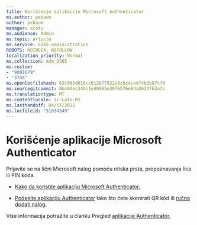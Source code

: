 ```yaml
---
title: Korišćenje aplikacije Microsoft Authenticator
ms.author: pebaum
author: pebaum
manager: scotv
ms.audience: Admin
ms.topic: article
ms.service: o365-administration
ROBOTS: NOINDEX, NOFOLLOW
localization_priority: Normal
ms.collection: Adm_O365
ms.custom:
- "9001679"
- "3744"
ms.openlocfilehash: 62c981d616cc612b77922a8cbc4cedf4b3b87cf0
ms.sourcegitcommit: 8bc60ec34bc1e40685e3976576e04a2623f63a7c
ms.translationtype: MT
ms.contentlocale: sr-Latn-RS
ms.lasthandoff: 04/15/2021
ms.locfileid: "51834349"
---
```

# <a name="using-the-microsoft-authenticator-app"></a>Korišćenje aplikacije Microsoft Authenticator

Prijavite se na lični Microsoft nalog pomoću otiska prsta, prepoznavanja lica ili PIN koda.

- [Kako da koristite aplikaciju Microsoft Authenticator.](https://support.microsoft.com/help/4026727/microsoft-account-how-to-use-the-microsoft-authenticator-app) 

- [Podesite aplikaciju Authenticator](https://docs.microsoft.com/azure/active-directory/user-help/security-info-setup-auth-app) tako što ćete skenirati QR kôd ili [ručno dodati nalog.](https://docs.microsoft.com/azure/active-directory/user-help/user-help-auth-app-add-account-manual)  

Više informacija potražite u članku Pregled [aplikacije Authenticator.](https://docs.microsoft.com/azure/active-directory/user-help/user-help-auth-app-overview)
